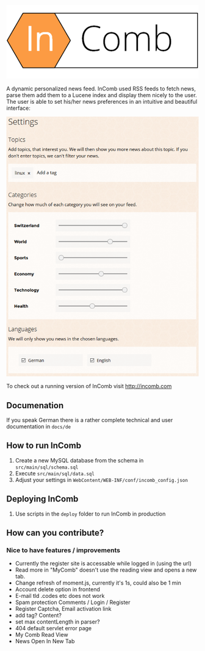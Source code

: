 ![InComb](/WebContent/img/logo.png?raw=true)


A dynamic personalized news feed.
InComb used RSS feeds to fetch news, parse them add them to a Lucene index and display them nicely to the user.
The user is able to set his/her news preferences in an intuitive and beautiful interface:

![User Settings](/docs/user-settings.png?raw=true)

To check out a running version of InComb visit http://incomb.com

## Documenation
If you speak German there is a rather complete technical and user documentation in `docs/de`

## How to run InComb
1. Create a new MySQL database from the schema in `src/main/sql/schema.sql`
2. Execute `src/main/sql/data.sql`
3. Adjust your settings in `WebContent/WEB-INF/conf/incomb_config.json`

## Deploying InComb
1. Use scripts in the `deploy` folder to run InComb in production

## How can you contribute?
### Nice to have features / improvements
* Currently the register site is accessable while logged in (using the url)
* Read more in "MyComb" doesn't use the reading view and opens a new tab.
* Change refresh of moment.js, currently it's 1s, could also be 1 min
* Account delete option in frontend
* E-mail tld .codes etc does not work
* Spam protection Comments / Login / Register
* Register Captcha, Email activation link
* add <noscript> tag? Content?
* set max contentLength in parser?
* 404 default servlet error page
* My Comb Read View
* News Open In New Tab
